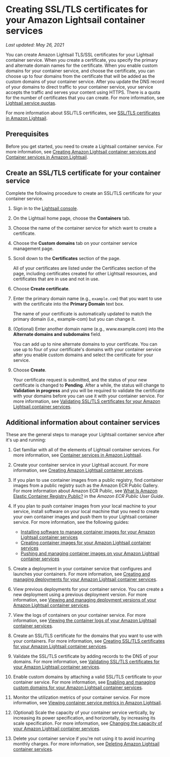 # Creating SSL/TLS certificates for your Amazon Lightsail container services<a name="amazon-lightsail-creating-container-services-certificates"></a>

 *Last updated: May 26, 2021* 

You can create Amazon Lightsail TLS/SSL certificates for your Lightsail container service\. When you create a certificate, you specify the primary and alternate domain names for the certificate\. When you enable custom domains for your container service, and choose the certificate, you can choose up to four domains from the certificate that will be added as the custom domains of your container service\. After you update the DNS record of your domains to direct traffic to your container service, your service accepts the traffic and serves your content using HTTPS\. There is a quota for the number of certificates that you can create\. For more information, see [Lightsail service quotas](https://docs.aws.amazon.com/general/latest/gr/lightsail.html)\.

For more information about SSL/TLS certificates, see [SSL/TLS certificates in Amazon Lightsail](understanding-tls-ssl-certificates-in-lightsail-https.md)\.

## Prerequisites<a name="creating-container-service-certificate-prerequisites"></a>

Before you get started, you need to create a Lightsail container service\. For more information, see [Creating Amazon Lightsail container services and Container services in Amazon Lightsail](amazon-lightsail-creating-container-services.md)\.

## Create an SSL/TLS certificate for your container service<a name="creating-container-service-certificate"></a>

Complete the following procedure to create an SSL/TLS certificate for your container service\.

1. Sign in to the [Lightsail console](https://lightsail.aws.amazon.com/)\.

1. On the Lightsail home page, choose the **Containers** tab\.

1. Choose the name of the container service for which want to create a certificate\.

1. Choose the **Custom domains** tab on your container service management page\.

1. Scroll down to the **Certificates** section of the page\.

   All of your certificates are listed under the Certificates section of the page, including certificates created for other Lightsail resources, and certificates that are in use and not in use\.

1. Choose **Create certificate**\.

1. Enter the primary domain name \(e\.g\., `example.com`\) that you want to use with the certificate into the **Primary Domain** text box\.

   The name of your certificate is automatically updated to match the primary domain \(i\.e\., example\-com\) but you can change it\.

1. \(Optional\) Enter another domain name \(e\.g\., www\.example\.com\) into the **Alternate domains and subdomains** field\.

   You can add up to nine alternate domains to your certificate\. You can use up to four of your certificate's domains with your container service after you enable custom domains and select the certificate for your service\.

1. Choose **Create**\.

   Your certificate request is submitted, and the status of your new certificate is changed to **Pending**\. After a while, the status will change to **Validation in progress** and you will be required to validate the certificate with your domains before you can use it with your container service\. For more information, see [Validating SSL/TLS certificates for your Amazon Lightsail container services](amazon-lightsail-validating-container-services-certificates.md)\.

## Additional information about container services<a name="creating-container-service-certificate-additional-info"></a>

These are the general steps to manage your Lightsail container service after it's up and running:

1. Get familiar with all of the elements of Lightsail container services\. For more information, see [Container services in Amazon Lightsail](amazon-lightsail-container-services.md)\.

1. Create your container service in your Lightsail account\. For more information, see [Creating Amazon Lightsail container services](amazon-lightsail-creating-container-services.md)\.

1. If you plan to use container images from a public registry, find container images from a public registry such as the Amazon ECR Public Gallery\. For more information about Amazon ECR Public, see [What Is Amazon Elastic Container Registry Public?](https://docs.aws.amazon.com/AmazonECR/latest/public/what-is-ecr.html) in the *Amazon ECR Public User Guide*\.

1. If you plan to push container images from your local machine to your service, install software on your local machine that you need to create your own container images and push them to your Lightsail container service\. For more information, see the following guides:
   + [Installing software to manage container images for your Amazon Lightsail container services](amazon-lightsail-install-software.md)
   + [Creating container images for your Amazon Lightsail container services](amazon-lightsail-creating-container-images.md)
   + [Pushing and managing container images on your Amazon Lightsail container services](amazon-lightsail-pushing-container-images.md)

1. Create a deployment in your container service that configures and launches your containers\. For more information, see [Creating and managing deployments for your Amazon Lightsail container services](amazon-lightsail-container-services-deployments.md)\.

1. View previous deployments for your container service\. You can create a new deployment using a previous deployment version\. For more information, see [Viewing and managing deployment versions of your Amazon Lightsail container services](amazon-lightsail-container-services-deployment-versions.md)\.

1. View the logs of containers on your container service\. For more information, see [Viewing the container logs of your Amazon Lightsail container services](amazon-lightsail-viewing-container-service-container-logs.md)\.

1. Create an SSL/TLS certificate for the domains that you want to use with your containers\. For more information, see [Creating SSL/TLS certificates for your Amazon Lightsail container services](#amazon-lightsail-creating-container-services-certificates)\.

1. Validate the SSL/TLS certificate by adding records to the DNS of your domains\. For more information, see [Validating SSL/TLS certificates for your Amazon Lightsail container services](amazon-lightsail-validating-container-services-certificates.md)\.

1. Enable custom domains by attaching a valid SSL/TLS certificate to your container service\. For more information, see [Enabling and managing custom domains for your Amazon Lightsail container services](amazon-lightsail-enabling-container-services-custom-domains.md)\.

1. Monitor the utilization metrics of your container service\. For more information, see [Viewing container service metrics in Amazon Lightsail](amazon-lightsail-viewing-container-services-metrics.md)\.

1. \(Optional\) Scale the capacity of your container service vertically, by increasing its power specification, and horizontally, by increasing its scale specification\. For more information, see [Changing the capacity of your Amazon Lightsail container services](amazon-lightsail-changing-container-service-capacity.md)\.

1. Delete your container service if you're not using it to avoid incurring monthly charges\. For more information, see [Deleting Amazon Lightsail container services](amazon-lightsail-deleting-container-services.md)\.